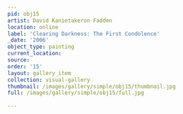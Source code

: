```yaml
---
pid: obj15
artist: David Kanietakeron Fadden
location: online
label: 'Clearing Darkness: The First Condolence'
_date: '2006'
object_type: painting
current_location: 
source: 
order: '15'
layout: gallery_item
collection: visual-gallery
thumbnail: /images/gallery/simple/obj15/thumbnail.jpg
full: /images/gallery/simple/obj15/full.jpg
 
---
```

